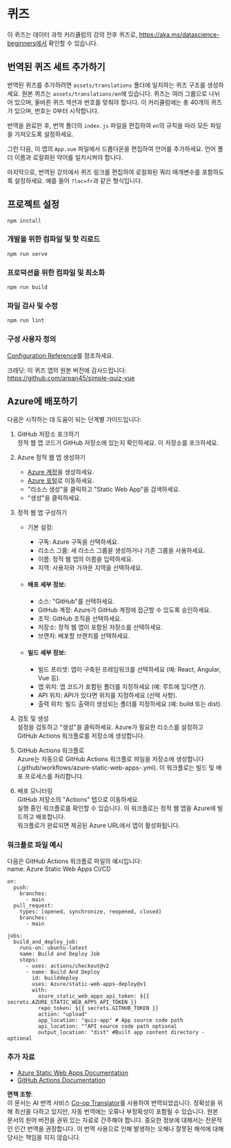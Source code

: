 <!--
CO_OP_TRANSLATOR_METADATA:
{
  "original_hash": "e92c33ea498915a13c9aec162616db18",
  "translation_date": "2025-08-25T17:40:28+00:00",
  "source_file": "quiz-app/README.md",
  "language_code": "ko"
}
-->
# 퀴즈

이 퀴즈는 데이터 과학 커리큘럼의 강의 전후 퀴즈로, https://aka.ms/datascience-beginners에서 확인할 수 있습니다.

## 번역된 퀴즈 세트 추가하기

번역된 퀴즈를 추가하려면 `assets/translations` 폴더에 일치하는 퀴즈 구조를 생성하세요. 원본 퀴즈는 `assets/translations/en`에 있습니다. 퀴즈는 여러 그룹으로 나뉘어 있으며, 올바른 퀴즈 섹션과 번호를 맞춰야 합니다. 이 커리큘럼에는 총 40개의 퀴즈가 있으며, 번호는 0부터 시작합니다.

번역을 완료한 후, 번역 폴더의 `index.js` 파일을 편집하여 `en`의 규칙을 따라 모든 파일을 가져오도록 설정하세요.

그런 다음, 이 앱의 `App.vue` 파일에서 드롭다운을 편집하여 언어를 추가하세요. 언어 폴더 이름과 로컬화된 약어를 일치시켜야 합니다.

마지막으로, 번역된 강의에서 퀴즈 링크를 편집하여 로컬화된 쿼리 매개변수를 포함하도록 설정하세요. 예를 들어 `?loc=fr`과 같은 형식입니다.

## 프로젝트 설정

```
npm install
```

### 개발을 위한 컴파일 및 핫 리로드

```
npm run serve
```

### 프로덕션을 위한 컴파일 및 최소화

```
npm run build
```

### 파일 검사 및 수정

```
npm run lint
```

### 구성 사용자 정의

[Configuration Reference](https://cli.vuejs.org/config/)를 참조하세요.

크레딧: 이 퀴즈 앱의 원본 버전에 감사드립니다: https://github.com/arpan45/simple-quiz-vue

## Azure에 배포하기

다음은 시작하는 데 도움이 되는 단계별 가이드입니다:

1. GitHub 저장소 포크하기  
   정적 웹 앱 코드가 GitHub 저장소에 있는지 확인하세요. 이 저장소를 포크하세요.

2. Azure 정적 웹 앱 생성하기  
   - [Azure 계정](http://azure.microsoft.com)을 생성하세요.  
   - [Azure 포털](https://portal.azure.com)로 이동하세요.  
   - "리소스 생성"을 클릭하고 "Static Web App"을 검색하세요.  
   - "생성"을 클릭하세요.  

3. 정적 웹 앱 구성하기  
   - 기본 설정:  
     - 구독: Azure 구독을 선택하세요.  
     - 리소스 그룹: 새 리소스 그룹을 생성하거나 기존 그룹을 사용하세요.  
     - 이름: 정적 웹 앱의 이름을 입력하세요.  
     - 지역: 사용자와 가까운 지역을 선택하세요.  

   - #### 배포 세부 정보:  
     - 소스: "GitHub"를 선택하세요.  
     - GitHub 계정: Azure가 GitHub 계정에 접근할 수 있도록 승인하세요.  
     - 조직: GitHub 조직을 선택하세요.  
     - 저장소: 정적 웹 앱이 포함된 저장소를 선택하세요.  
     - 브랜치: 배포할 브랜치를 선택하세요.  

   - #### 빌드 세부 정보:  
     - 빌드 프리셋: 앱이 구축된 프레임워크를 선택하세요 (예: React, Angular, Vue 등).  
     - 앱 위치: 앱 코드가 포함된 폴더를 지정하세요 (예: 루트에 있다면 /).  
     - API 위치: API가 있다면 위치를 지정하세요 (선택 사항).  
     - 출력 위치: 빌드 출력이 생성되는 폴더를 지정하세요 (예: build 또는 dist).  

4. 검토 및 생성  
   설정을 검토하고 "생성"을 클릭하세요. Azure가 필요한 리소스를 설정하고 GitHub Actions 워크플로를 저장소에 생성합니다.

5. GitHub Actions 워크플로  
   Azure는 자동으로 GitHub Actions 워크플로 파일을 저장소에 생성합니다 (.github/workflows/azure-static-web-apps-<name>.yml). 이 워크플로는 빌드 및 배포 프로세스를 처리합니다.

6. 배포 모니터링  
   GitHub 저장소의 "Actions" 탭으로 이동하세요.  
   실행 중인 워크플로를 확인할 수 있습니다. 이 워크플로는 정적 웹 앱을 Azure에 빌드하고 배포합니다.  
   워크플로가 완료되면 제공된 Azure URL에서 앱이 활성화됩니다.

### 워크플로 파일 예시

다음은 GitHub Actions 워크플로 파일의 예시입니다:  
name: Azure Static Web Apps CI/CD  
```
on:
  push:
    branches:
      - main
  pull_request:
    types: [opened, synchronize, reopened, closed]
    branches:
      - main

jobs:
  build_and_deploy_job:
    runs-on: ubuntu-latest
    name: Build and Deploy Job
    steps:
      - uses: actions/checkout@v2
      - name: Build And Deploy
        id: builddeploy
        uses: Azure/static-web-apps-deploy@v1
        with:
          azure_static_web_apps_api_token: ${{ secrets.AZURE_STATIC_WEB_APPS_API_TOKEN }}
          repo_token: ${{ secrets.GITHUB_TOKEN }}
          action: "upload"
          app_location: "quiz-app" # App source code path
          api_location: ""API source code path optional
          output_location: "dist" #Built app content directory - optional
```

### 추가 자료  
- [Azure Static Web Apps Documentation](https://learn.microsoft.com/azure/static-web-apps/getting-started)  
- [GitHub Actions Documentation](https://docs.github.com/actions/use-cases-and-examples/deploying/deploying-to-azure-static-web-app)  

**면책 조항**:  
이 문서는 AI 번역 서비스 [Co-op Translator](https://github.com/Azure/co-op-translator)를 사용하여 번역되었습니다. 정확성을 위해 최선을 다하고 있지만, 자동 번역에는 오류나 부정확성이 포함될 수 있습니다. 원본 문서의 원어 버전을 권위 있는 자료로 간주해야 합니다. 중요한 정보에 대해서는 전문적인 인간 번역을 권장합니다. 이 번역 사용으로 인해 발생하는 오해나 잘못된 해석에 대해 당사는 책임을 지지 않습니다.